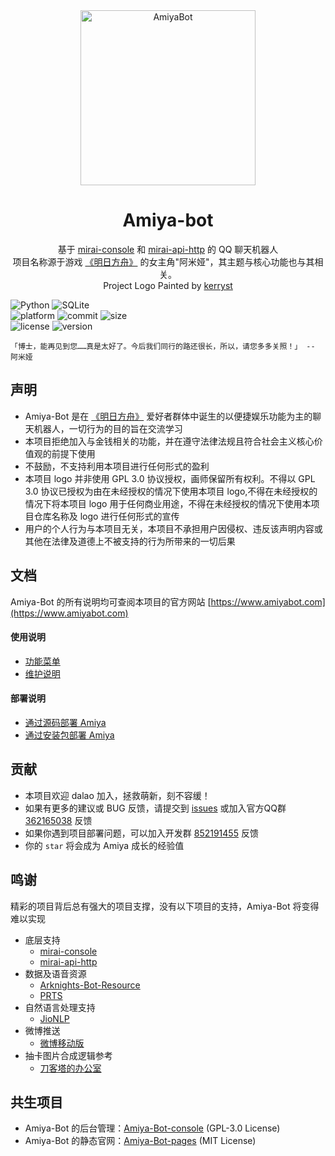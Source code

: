 <!-- projectInfo  -->
<div align="center">
    <img alt="AmiyaBot" src="https://i0.hdslb.com/bfs/album/9dda3f738e0745014f2e878b8f0a4a21f341d877.png" width=280 height=280/>

# Amiya-bot

基于 [mirai-console](https://github.com/mamoe/mirai-console)
和 [mirai-api-http](https://github.com/project-mirai/mirai-api-http) 的 QQ 聊天机器人<br>
项目名称源于游戏 [《明日方舟》](https://ak.hypergryph.com/) 的女主角"阿米娅"，其主题与核心功能也与其相关。<br>
Project Logo Painted by [kerryst](http://space.bilibili.com/8368479/)

</div>
<!-- projectInfo end -->


<div>
    <img alt="Python" src="https://img.shields.io/badge/Python-3.8-%233776AB?logo=python&logoColor=white">
    <img alt="SQLite" src="https://img.shields.io/badge/SQLite-^3.24-%23003B57?logo=SQLite&logoColor=white"><br>
    <img alt="platform" src="https://img.shields.io/badge/platform-windows%20%7C%20macos%20%7C%20linux-blueviolet">
    <img alt="commit" src="https://img.shields.io/github/commit-activity/m/AmiyaBot/Amiya-Bot?color=%23ff69b4">
    <img alt="size" src="https://img.shields.io/github/repo-size/AmiyaBot/Amiya-Bot?color=%23ffeb3b"><br>
    <img alt="license" src="https://img.shields.io/badge/license-GPL-green">
    <img alt="version" src="https://img.shields.io/badge/version-5.0-orange">
</div>

    「博士，能再见到您……真是太好了。今后我们同行的路还很长，所以，请您多多关照！」 -- 阿米娅

## 声明

- Amiya-Bot 是在 [《明日方舟》](https://ak.hypergryph.com/) 爱好者群体中诞生的以便捷娱乐功能为主的聊天机器人，一切行为的目的旨在交流学习
- 本项目拒绝加入与金钱相关的功能，并在遵守法律法规且符合社会主义核心价值观的前提下使用
- 不鼓励，不支持利用本项目进行任何形式的盈利
- 本项目 logo 并非使用 GPL 3.0 协议授权，画师保留所有权利。不得以 GPL 3.0 协议已授权为由在未经授权的情况下使用本项目 logo,不得在未经授权的情况下将本项目 logo
  用于任何商业用途，不得在未经授权的情况下使用本项目仓库名称及 logo 进行任何形式的宣传
- 用户的个人行为与本项目无关，本项目不承担用户因侵权、违反该声明内容或其他在法律及道德上不被支持的行为所带来的一切后果

## 文档

Amiya-Bot 的所有说明均可查阅本项目的官方网站 [https://www.amiyabot.com](https://www.amiyabot.com)

#### 使用说明

- [功能菜单](https://www.amiyabot.com/blog/function.html)
- [维护说明](https://www.amiyabot.com/docs/maintain.html)

#### 部署说明

- [通过源码部署 Amiya](https://www.amiyabot.com/docs/deployByCode.html)
- [通过安装包部署 Amiya](https://www.amiyabot.com/docs/deployByExe.html)

## 贡献

- 本项目欢迎 dalao 加入，拯救萌新，刻不容缓！
- 如果有更多的建议或 BUG 反馈，请提交到 [issues](../../issues) 或加入官方QQ群 [362165038](https://jq.qq.com/?_wv=1027&k=4HKMpUZL) 反馈
- 如果你遇到项目部署问题，可以加入开发群 [852191455](https://jq.qq.com/?_wv=1027&k=YWVA0NFX) 反馈
- 你的 `star` 将会成为 Amiya 成长的经验值

## 鸣谢

精彩的项目背后总有强大的项目支撑，没有以下项目的支持，Amiya-Bot 将变得难以实现

- 底层支持
    - [mirai-console](https://github.com/mamoe/mirai-console)
    - [mirai-api-http](https://github.com/project-mirai/mirai-api-http)
- 数据及语音资源
    - [Arknights-Bot-Resource](https://github.com/yuanyan3060/Arknights-Bot-Resource)
    - [PRTS](http://prts.wiki/)
- 自然语言处理支持
    - [JioNLP](https://github.com/dongrixinyu/JioNLP)
- 微博推送
    - [微博移动版](https://m.weibo.cn)
- 抽卡图片合成逻辑参考
    - [刀客塔的办公室](https://github.com/Rominwolf/doctors_office)

## 共生项目

- Amiya-Bot 的后台管理：[Amiya-Bot-console](https://github.com/AmiyaBot/Amiya-Bot-console) (GPL-3.0 License)
- Amiya-Bot 的静态官网：[Amiya-Bot-pages](https://github.com/AmiyaBot/Amiya-Bot-pages) (MIT License)

